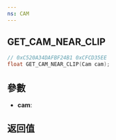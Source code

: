 ```yaml
---
ns: CAM
---
```

## GET_CAM_NEAR_CLIP

```c
// 0xC520A34DAFBF24B1 0xCFCD35EE
float GET_CAM_NEAR_CLIP(Cam cam);
```


## 參數
* **cam**: 

## 返回值
